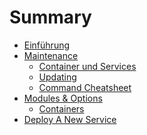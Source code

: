 # Summary

- [Einführung](./introduction.md)
- [Maintenance]()
    - [Container und Services](./maintenance/container.md)
    - [Updating](./maintenance/updating.md)
    - [Command Cheatsheet](./maintenance/cheatsheet.md)
- [Modules & Options]()
    - [Containers](./modules/containers.md)
- [Deploy A New Service](./deployment.md)
